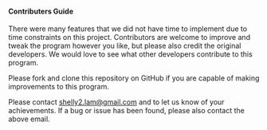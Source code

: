 #### Contributers Guide
There were many features that we did not have time to implement due to time constraints on this project. Contributors are welcome to improve and tweak the program however you like, but please also credit the original developers. We would love to see what other developers contribute to this program. 

Please fork and clone this repository on GitHub if you are capable of making improvements to this program. 

 Please contact shelly2.lam@gmail.com and to let us know of your achievements. If a bug or issue has been found, please also contact the above email. 